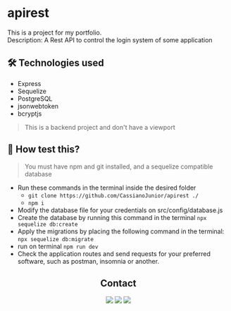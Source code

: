 
# apirest

This is a project for my portfolio. <br>
Description: A Rest API to control the login system of some application

## 🛠 Technologies used

  - Express
  - Sequelize
  - PostgreSQL
  - jsonwebtoken
  - bcryptjs

> This is a backend project and don't have a viewport

## 🧪 How test this?

> You must have npm and git installed, and a sequelize compatible database
- Run these commands in the terminal inside the desired folder
  - `git clone https://github.com/CassianoJunior/apirest ./`
  - `npm i`
- Modify the database file for your credentials on src/config/database.js
- Create the database by running this command in the terminal `npx sequelize db:create`
- Apply the migrations by placing the following command in the terminal: `npx sequelize db:migrate`
- run on terminal `npm run dev`
- Check the application routes and send requests for your preferred software, such as postman, insomnia or another.

<div align='center'>
 <h2>Contact</h2>
 <a href="https://www.instagram.com/_cassianojunior/" target="_blank"><img src="https://img.shields.io/badge/-Instagram-%23E4405F?style=for-the-badge&logo=instagram&logoColor=white" target="_blank"></a>
 <a href="mailto:cassianojuniorww@gmail.com"><img src="https://img.shields.io/badge/-Gmail-%23333?style=for-the-badge&logo=gmail&logoColor=white" target="_blank"></a>
 <a href="https://www.linkedin.com/in/cassianojunior" target="_blank"><img src="https://img.shields.io/badge/-LinkedIn-%230077B5?style=for-the-badge&logo=linkedin&logoColor=white" target="_blank"></a>
 </div>
